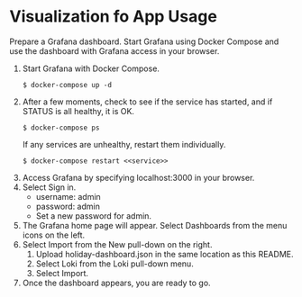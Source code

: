 # Visualization fo App Usage

Prepare a Grafana dashboard.
Start Grafana using Docker Compose and use the dashboard with Grafana access in your browser.

1. Start Grafana with Docker Compose.
    ```
    $ docker-compose up -d
    ```
1. After a few moments, check to see if the service has started, and if STATUS is all healthy, it is OK.
    ```
    $ docker-compose ps
    ```
    If any services are unhealthy, restart them individually.
    ```
    $ docker-compose restart <<service>>
    ```
1. Access Grafana by specifying localhost:3000 in your browser.
1. Select Sign in.
    - username: admin
    - password: admin
    - Set a new password for admin.
1. The Grafana home page will appear. Select Dashboards from the menu icons on the left.
1. Select Import from the New pull-down on the right.
    1. Upload holiday-dashboard.json in the same location as this README.
    1. Select Loki from the Loki pull-down menu.
    1. Select Import.
1. Once the dashboard appears, you are ready to go.

